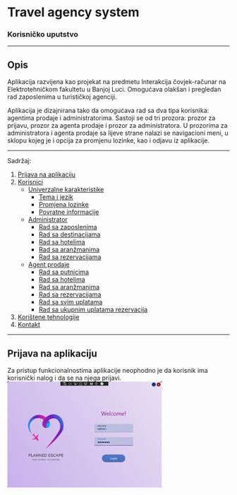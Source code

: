 # Travel agency system
### Korisničko uputstvo


---
## Opis

Aplikacija razvijena kao projekat na predmetu Interakcija čovjek-računar na Elektrotehničkom fakultetu u Banjoj Luci. Omogućava olakšan i pregledan rad zaposlenima u
turističkoj agenciji.

Aplikacija je dizajnirana tako da omogućava rad sa dva tipa korisnika: agentima prodaje i administratorima. Sastoji se od tri prozora: prozor za prijavu, prozor za agenta prodaje i prozor za administratora. U prozorima za administratora i agenta prodaje sa lijeve strane nalazi se navigacioni meni, u sklopu kojeg je i opcija za promjenu lozinke, kao i odjavu iz aplikacije. 

---
Sadržaj:

1. [Prijava na aplikaciju](#prijava)
2. [Korisnici](#korisnici)  
   - [Univerzalne karakteristike](#univerzalne-karakteristike)  
     - [Tema i jezik](#tema)  
     - [Promjena lozinke](#promjena-lozinke)  
     - [Povratne informacije](#povratne-informacije)  
   - [Administrator](#administrator)  
     - [Rad sa zaposlenima](#rad-sa-zaposlenima)  
     - [Rad sa destinacijama](#rad-sa-destinacijama)  
     - [Rad sa hotelima](#rad-sa-hotelima)  
     - [Rad sa aranžmanima](#rad-sa-aranzmanima)  
     - [Rad sa rezervacijama](#rad-sa-rezervacijama)  
   - [Agent prodaje](#agent-prodaje)  
     - [Rad sa putnicima](#rad-sa-putnicima)  
     - [Rad sa hotelima](#sa-rad-sa-hotelima)  
     - [Rad sa aranžmanima](#sa-rad-sa-aranzmaina)  
     - [Rad sa rezervacijama](#sa-rad-sa-rezervacijama)
     - [Rad sa svim uplatama](#sa-rad-sa-svim-uplatama)
     - [Rad sa ukupnim uplatama rezervacija](#sa-rad-sa-ukupnim-uplatama-rezervacija)
3. [Korištene tehnologije](#koristene-tehnologije)  
4. [Kontakt](#kontakt)

---

## Prijava na aplikaciju

Za pristup funkcionalnostima aplikacije neophodno je da korisnik ima korisnički nalog i da se na njega prijavi.
<img src="https://github.com/sofijagligoric/TravelAgency/blob/master/Screenshots/General/Login.png?raw=true" alt="LoginWindow" width="350">

